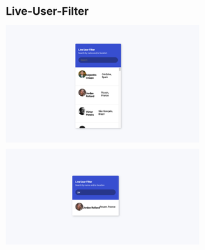 # Live-User-Filter


![screenshot1](https://github.com/levitlwp/Live-User-Filter/blob/main/Screen%20Shot%202021-12-01%20at%2016.53.29.png)

![screenshot2](https://github.com/levitlwp/Live-User-Filter/blob/main/Screen%20Shot%202021-12-01%20at%2016.53.37.png)

